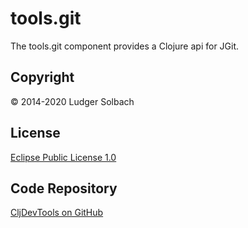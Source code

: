 tools.git
=========
The tools.git component provides a Clojure api for JGit.


Copyright
---------
© 2014-2020 Ludger Solbach

License
-------
[Eclipse Public License 1.0](http://www.eclipse.org/legal/epl-v10.html)

Code Repository
---------------
[CljDevTools on GitHub](https://github.com/lsolbach/CljDevTools)
